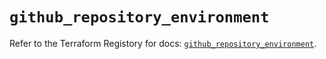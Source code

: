 # `github_repository_environment`

Refer to the Terraform Registory for docs: [`github_repository_environment`](https://registry.terraform.io/providers/integrations/github/5.42.0/docs/resources/repository_environment).
